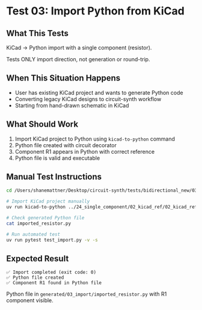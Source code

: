 # Test 03: Import Python from KiCad

## What This Tests

KiCad → Python import with a single component (resistor).

Tests ONLY import direction, not generation or round-trip.

## When This Situation Happens

- User has existing KiCad project and wants to generate Python code
- Converting legacy KiCad designs to circuit-synth workflow
- Starting from hand-drawn schematic in KiCad

## What Should Work

1. Import KiCad project to Python using `kicad-to-python` command
2. Python file created with circuit decorator
3. Component R1 appears in Python with correct reference
4. Python file is valid and executable

## Manual Test Instructions

```bash
cd /Users/shanemattner/Desktop/circuit-synth/tests/bidirectional_new/03_test_import

# Import KiCad project manually
uv run kicad-to-python ../24_single_component/02_kicad_ref/02_kicad_ref.kicad_pro -o imported_resistor.py

# Check generated Python file
cat imported_resistor.py

# Run automated test
uv run pytest test_import.py -v -s
```

## Expected Result

```
✅ Import completed (exit code: 0)
✅ Python file created
✅ Component R1 found in Python file
```

Python file in `generated/03_import/imported_resistor.py` with R1 component visible.

